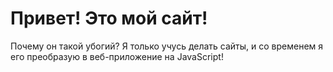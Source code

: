 <h1>Привет! Это мой сайт!</h1>


Почему он такой убогий? Я только учусь делать сайты, и со временем я его преобразую в веб-приложение на JavaScript!

